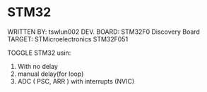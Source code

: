 # STM32
WRITTEN BY:    tswlun002
DEV. BOARD:    STM32F0 Discovery Board  
TARGET:	   STMicroelectronics STM32F051


TOGGLE STM32  usin:
  1) With  no delay
  2) manual delay(for loop)
  3) ADC ( PSC, ARR ) with interrupts (NVIC)
  

